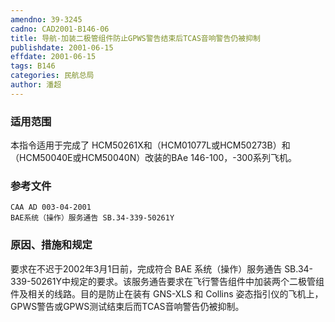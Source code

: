 ```yaml
---
amendno: 39-3245
cadno: CAD2001-B146-06
title: 导航-加装二极管组件防止GPWS警告结束后TCAS音响警告仍被抑制
publishdate: 2001-06-15
effdate: 2001-06-15
tags: B146
categories: 民航总局
author: 潘超
---
```


### 适用范围 
本指令适用于完成了 HCM50261X和（HCM01077L或HCM50273B）和（HCM50040E或HCM50040N）改装的BAe 146-100，-300系列飞机。

### 参考文件
    CAA AD 003-04-2001 
    BAE系统（操作）服务通告 SB.34-339-50261Y 

### 原因、措施和规定 
要求在不迟于2002年3月1日前，完成符合 BAE 系统（操作）服务通告 SB.34-339-50261Y中规定的要求。该服务通告要求在飞行警告组件中加装两个二极管组件及相关的线路。目的是防止在装有 GNS-XLS 和 Collins 姿态指引仪的飞机上，GPWS警告或GPWS测试结束后而TCAS音响警告仍被抑制。
